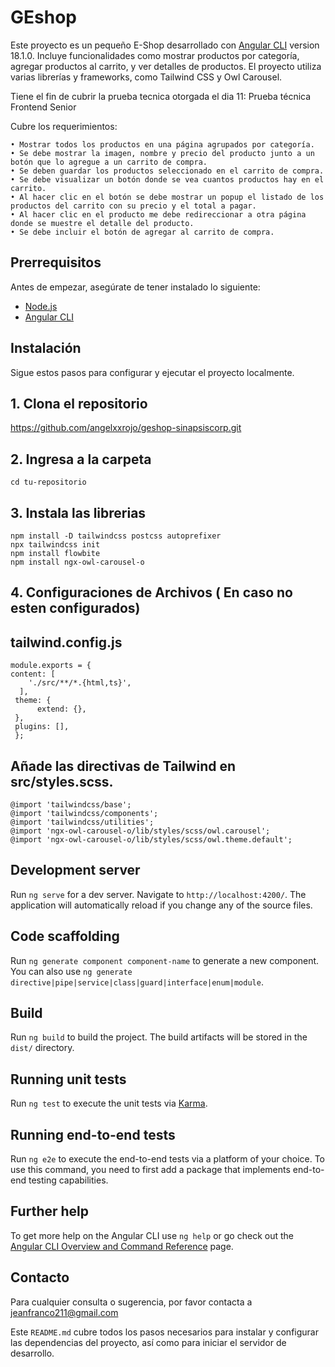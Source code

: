 # GEshop

Este proyecto es un pequeño E-Shop desarrollado con [Angular CLI](https://github.com/angular/angular-cli) version 18.1.0. Incluye funcionalidades como mostrar productos por categoría, agregar productos al carrito, y ver detalles de productos. El proyecto utiliza varias librerías y frameworks, como Tailwind CSS y Owl Carousel.

Tiene el fin de cubrir la prueba tecnica otorgada el dia 11: Prueba técnica Frontend Senior

Cubre los requerimientos:

    • Mostrar todos los productos en una página agrupados por categoría.
    • Se debe mostrar la imagen, nombre y precio del producto junto a un botón que lo agregue a un carrito de compra.
    • Se deben guardar los productos seleccionado en el carrito de compra.
    • Se debe visualizar un botón donde se vea cuantos productos hay en el carrito.
    • Al hacer clic en el botón se debe mostrar un popup el listado de los productos del carrito con su precio y el total a pagar.
    • Al hacer clic en el producto me debe redireccionar a otra página donde se muestre el detalle del producto.
    • Se debe incluir el botón de agregar al carrito de compra.

## Prerrequisitos

Antes de empezar, asegúrate de tener instalado lo siguiente:

- [Node.js](https://nodejs.org/en/)
- [Angular CLI](https://angular.io/cli)

## Instalación

Sigue estos pasos para configurar y ejecutar el proyecto localmente.

## 1. Clona el repositorio

https://github.com/angelxxrojo/geshop-sinapsiscorp.git

## 2. Ingresa a la carpeta
    cd tu-repositorio

## 3. Instala las librerias
    npm install -D tailwindcss postcss autoprefixer
    npx tailwindcss init
    npm install flowbite
    npm install ngx-owl-carousel-o

## 4. Configuraciones de Archivos ( En caso no esten configurados)

## tailwind.config.js

    module.exports = {
    content: [
        './src/**/*.{html,ts}',
      ],
     theme: {
          extend: {},
     },
     plugins: [],
     };

## Añade las directivas de Tailwind en src/styles.scss.

    @import 'tailwindcss/base';
    @import 'tailwindcss/components';
    @import 'tailwindcss/utilities';
    @import 'ngx-owl-carousel-o/lib/styles/scss/owl.carousel';
    @import 'ngx-owl-carousel-o/lib/styles/scss/owl.theme.default';
    
## Development server

Run `ng serve` for a dev server. Navigate to `http://localhost:4200/`. The application will automatically reload if you change any of the source files.

## Code scaffolding

Run `ng generate component component-name` to generate a new component. You can also use `ng generate directive|pipe|service|class|guard|interface|enum|module`.

## Build

Run `ng build` to build the project. The build artifacts will be stored in the `dist/` directory.

## Running unit tests

Run `ng test` to execute the unit tests via [Karma](https://karma-runner.github.io).

## Running end-to-end tests

Run `ng e2e` to execute the end-to-end tests via a platform of your choice. To use this command, you need to first add a package that implements end-to-end testing capabilities.

## Further help

To get more help on the Angular CLI use `ng help` or go check out the [Angular CLI Overview and Command Reference](https://angular.dev/tools/cli) page.


## Contacto
Para cualquier consulta o sugerencia, por favor contacta a jeanfranco211@gmail.com

Este `README.md` cubre todos los pasos necesarios para instalar y configurar las dependencias del proyecto, así como para iniciar el servidor de desarrollo.


